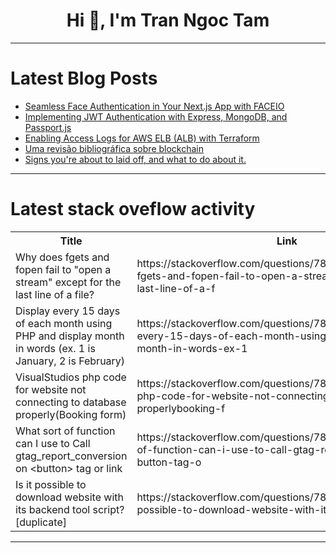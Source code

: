 <h1 align="center">Hi 👋, I'm Tran Ngoc Tam</h1>

---

# Latest Blog Posts 
<!-- BLOG-POST-LIST:START -->
- [Seamless Face Authentication in Your Next.js App with FACEIO](https://dev.to/vyan/seamless-face-authentication-in-your-nextjs-app-with-faceio-55d7)
- [Implementing JWT Authentication with Express, MongoDB, and Passport.js](https://dev.to/michaelikoko/implementing-jwt-authentication-with-express-mongodb-and-passportjs-3fl7)
- [Enabling Access Logs for AWS ELB &lpar;ALB&rpar; with Terraform](https://dev.to/suzuki0430/enabling-access-logs-for-aws-elb-alb-with-terraform-ini)
- [Uma revisão bibliográfica sobre blockchain](https://dev.to/leomachadop/uma-revisao-bibliografica-sobre-blockchain-10g7)
- [Signs you&#39;re about to laid off, and what to do about it.](https://dev.to/colinosborn/signs-youre-about-to-laid-off-and-what-to-do-about-it-15g7)
<!-- BLOG-POST-LIST:END -->

---

# Latest stack oveflow activity
<table>
  <tr><th>Title</th><th>Link</th></tr>
  <!-- STACKOVERFLOW:START --><tr><td>Why does fgets and fopen fail to &quot;open a stream&quot; except for the last line of a file?</td><td>https://stackoverflow.com/questions/78868689/why-does-fgets-and-fopen-fail-to-open-a-stream-except-for-the-last-line-of-a-f</td></tr><tr><td>Display every 15 days of each month using PHP and display month in words &lpar;ex. 1 is January, 2 is February&rpar;</td><td>https://stackoverflow.com/questions/78868438/display-every-15-days-of-each-month-using-php-and-display-month-in-words-ex-1</td></tr><tr><td>VisualStudios php code for website not connecting to database properly&lpar;Booking form&rpar;</td><td>https://stackoverflow.com/questions/78868425/visualstudios-php-code-for-website-not-connecting-to-database-properlybooking-f</td></tr><tr><td>What sort of function can I use to Call gtag_report_conversion on &lt;button&gt; tag or link</td><td>https://stackoverflow.com/questions/78868421/what-sort-of-function-can-i-use-to-call-gtag-report-conversion-on-button-tag-o</td></tr><tr><td>Is it possible to download website with its backend tool script? [duplicate]</td><td>https://stackoverflow.com/questions/78868212/is-it-possible-to-download-website-with-its-backend-tool-script</td></tr><!-- STACKOVERFLOW:END -->
</table>

---


